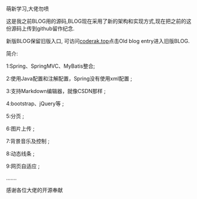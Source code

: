 萌新学习,大佬勿喷

这是我之前BLOG用的源码,BLOG现在采用了新的架构和实现方式,现在把之前的这份源码上传到github留作纪念. 

新版BLOG保留旧版入口, 可访问[coderak.top]()点击Old blog entry进入旧版BLOG.

简介:

1:Spring、SpringMVC、MyBatis整合; 

2:使用Java配置和注解配置，Spring没有使用xml配置 ; 

3:支持Markdown编辑器，就像CSDN那样 ; 

4:bootstrap、jQuery等 ; 

5:分页 ; 

6:图片上传 ; 

7:背景音乐及控制 ; 

8:动态线条 ; 

9:网页自适应 ; 

....... 

感谢各位大佬的开源奉献